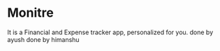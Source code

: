 # Monitre
It is a Financial and Expense tracker app, personalized for you.
done by ayush
done by himanshu
